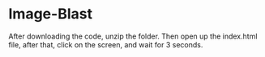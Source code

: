 # Image-Blast
After downloading the code, unzip the folder. Then open up the index.html file, after that, click on the screen, and wait for 3 seconds.
